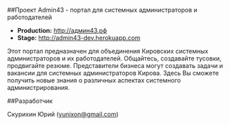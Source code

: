 ##Проект Admin43 - портал для системных администраторов и работодателей

- **Production:** http://админ43.рф
- **Stage:** http://admin43-dev.herokuapp.com

Этот портал предназначен для объединения Кировских системных администраторов и их работодателей. Общайтесь, создавайте тусовки, продвигайте резюме. Представители бизнеса могут создавать задачи и вакансии для системных администраторов Кирова. Здесь Вы сможете получить новые знания о различных аспектах системного администрирования.

##Разработчик

Скурихин Юрий (yunixon@gmail.com)